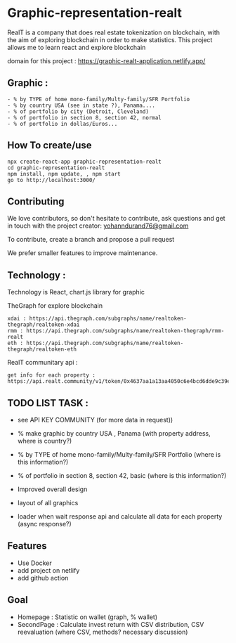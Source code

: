# Graphic-representation-realt

RealT is a company that does real estate tokenization on blockchain, with the aim of exploring blockchain in order to make statistics.
This project allows me to learn react and explore blockchain

domain for this project : https://graphic-realt-application.netlify.app/

## Graphic :

```shell
- % by TYPE of home mono-family/Multy-family/SFR Portfolio
- % by country USA (see in state ?), Panama....
- % of portfolio by city (Detroit, Cleveland)
- % of portfolio in section 8, section 42, normal
- % of portfolio in dollas/Euros...
```

## How To create/use

```shell
npx create-react-app graphic-representation-realt
cd graphic-representation-realt
npm install, npm update, , npm start
go to http://localhost:3000/
```

## Contributing

We love contributors, so don't hesitate to contribute, ask questions and get in touch with the project creator: yohanndurand76@gmail.com

To contribute, create a branch and propose a pull request

We prefer smaller features to improve maintenance.

## Technology :

Technology is React,
chart.js library for graphic

TheGraph for explore blockchain

```shell
xdai : https://api.thegraph.com/subgraphs/name/realtoken-thegraph/realtoken-xdai
rmm : https://api.thegraph.com/subgraphs/name/realtoken-thegraph/rmm-realt
eth : https://api.thegraph.com/subgraphs/name/realtoken-thegraph/realtoken-eth
```

RealT communitary api :

```shell
get info for each property : https://api.realt.community/v1/token/0x4637aa1a13aa4050c6e4bcd6dde9c39e80e9dd54
```

## TODO LIST TASK :

- see API KEY COMMUNITY (for more data in request))

- % make graphic by country USA , Panama (with property address, where is country?)
- % by TYPE of home mono-family/Multy-family/SFR Portfolio (where is this information?)
- % of portfolio in section 8, section 42, basic (where is this information?)

- Improved overall design
- layout of all graphics
- loader when wait response api and calculate all data for each property (async response?)



## Features

- Use Docker
- add project on netlify
- add github action

## Goal

- Homepage : Statistic on wallet (graph, % wallet)
- SecondPage : Calculate invest return with CSV distribution, CSV reevaluation (where CSV, methods? necessary discussion)
